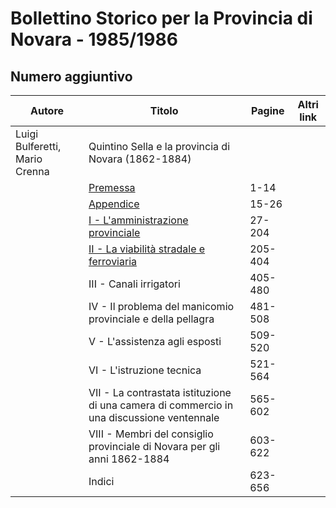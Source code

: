 # Bollettino Storico per la Provincia di Novara - 1985/1986

## Numero aggiuntivo

| Autore                         | Titolo                                                                                         | Pagine  | Altri link |
|--------------------------------|------------------------------------------------------------------------------------------------|---------|------------|
| Luigi Bulferetti, Mario Crenna | Quintino Sella e la provincia di Novara (1862-1884)                                            |         |            |
|                                | [Premessa](https://www.calameo.com/read/0047331289e54efd4e773)                                 | 1-14    |            |
|                                | [Appendice](https://www.calameo.com/read/0047331289e54efd4e773)                                | 15-26   |            |
|                                | [I - L'amministrazione provinciale](https://www.calameo.com/read/0047331289e54efd4e773)        | 27-204  |            |
|                                | [II - La viabilità stradale e ferroviaria](https://www.calameo.com/read/0047331289e54efd4e773) | 205-404 |            |
|                                | III - Canali irrigatori                                                                        | 405-480 |            |
|                                | IV - Il problema del manicomio provinciale e della pellagra                                    | 481-508 |            |
|                                | V - L'assistenza agli esposti                                                                  | 509-520 |            |
|                                | VI - L'istruzione tecnica                                                                      | 521-564 |            |
|                                | VII - La contrastata istituzione di una camera di commercio in una discussione ventennale      | 565-602 |            |
|                                | VIII - Membri del consiglio provinciale di Novara per gli anni 1862-1884                       | 603-622 |            |
|                                | Indici                                                                                         | 623-656 |            |

